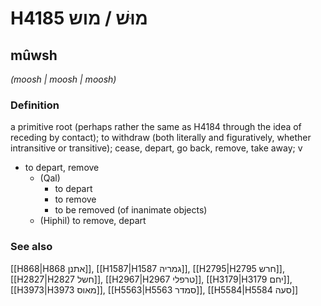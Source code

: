 # H4185 מוּשׁ / מוש

## mûwsh

_(moosh | moosh | moosh)_

### Definition

a primitive root (perhaps rather the same as H4184 through the idea of receding by contact); to withdraw (both literally and figuratively, whether intransitive or transitive); cease, depart, go back, remove, take away; v

- to depart, remove
  - (Qal)
    - to depart
    - to remove
    - to be removed (of inanimate objects)
  - (Hiphil) to remove, depart

### See also

[[H868|H868 אתנן]], [[H1587|H1587 גמריה]], [[H2795|H2795 חרש]], [[H2827|H2827 חשל]], [[H2967|H2967 טרפלי]], [[H3179|H3179 יחם]], [[H3973|H3973 מאוס]], [[H5563|H5563 סמדר]], [[H5584|H5584 סעה]]
